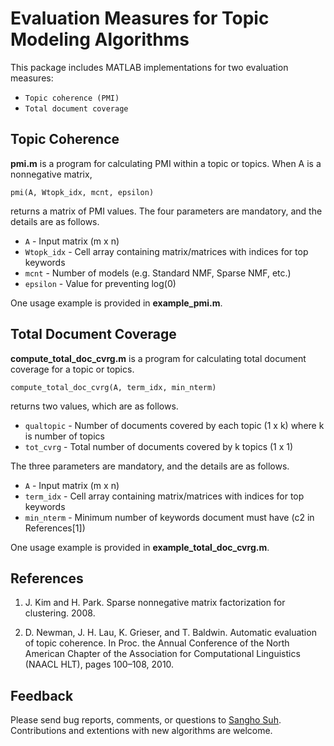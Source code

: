 # Evaluation Measures for Topic Modeling Algorithms

This package includes MATLAB implementations for two evaluation measures:

* `Topic coherence (PMI)`
* `Total document coverage`

Topic Coherence
----------------
**pmi.m** is a program for calculating PMI within a topic or topics. When A is a nonnegative matrix,

    pmi(A, Wtopk_idx, mcnt, epsilon)

returns a matrix of PMI values.
The four parameters are mandatory, and the details are as follows.

* `A`      -  Input matrix (m x n)
* `Wtopk_idx` -  Cell array containing matrix/matrices with indices for top keywords 
* `mcnt`  -  Number of models (e.g. Standard NMF, Sparse NMF, etc.)
* `epsilon`           -  Value for preventing log(0)

One usage example is provided in **example_pmi.m**.


Total Document Coverage
----------------
**compute_total_doc_cvrg.m** is a program for calculating total document coverage for a topic or topics.

    compute_total_doc_cvrg(A, term_idx, min_nterm)

returns two values, which are as follows.

* `qualtopic` - Number of documents covered by each topic (1 x k) where k is number of topics
* `tot_cvrg` - Total number of documents covered by k topics (1 x 1)

The three parameters are mandatory, and the details are as follows.

* `A`      -  Input matrix (m x n)
* `term_idx` -  Cell array containing matrix/matrices with indices for top keywords 
* `min_nterm`  -  Minimum number of keywords document must have (c2 in References[1])

One usage example is provided in **example_total_doc_cvrg.m**.


References
----------
1. J. Kim and H. Park. Sparse nonnegative matrix factorization for
   clustering. 2008.

2. D. Newman, J. H. Lau, K. Grieser, and T. Baldwin. Automatic evaluation
   of topic coherence. In Proc. the Annual Conference of the North
   American Chapter of the Association for Computational Linguistics
   (NAACL HLT), pages 100–108, 2010.


Feedback
--------
Please send bug reports, comments, or questions to [Sangho Suh](mailto:sh31659@gmail.com).
Contributions and extentions with new algorithms are welcome.
